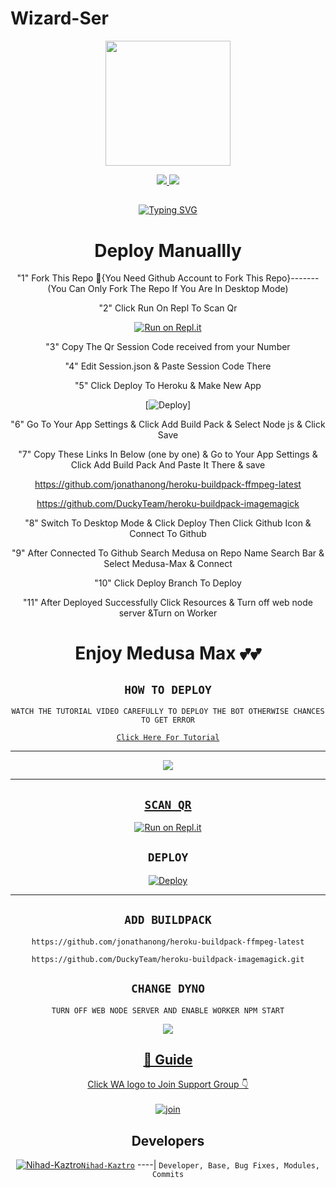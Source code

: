 # Wizard-Ser

<div align="center">
  <img border-radius: 15px src="https://i.imgur.com/1PWx69w.jpeg" width="200" height="200"/>

<p align="center">
  <a href="https://instagram.com/ajmal_ibn_shanavas"><img src="https://img.shields.io/badge/Instagram-E4405F?style=for-the-badge&logo=instagram&logoColor=white"/> 
  <a href="https://wa.me/918590967139"><img src="https://img.shields.io/badge/WhatsApp-25D366?style=for-the-badge&logo=whatsapp&logoColor=white" />
</p>

## <!-- Typing SVG -->
<p align="center">
    <a href="https://git.io/J0hKr">
        <img
        src="https://readme-typing-svg.herokuapp.com?size=30&width=800&lines=Wizard+Ser+Is+A+Modified+Version+Of;Eva+By+SudoAnirudh;We+Have+Cloned+The+Project+And+Added;Some+More+Things."
            alt="Typing SVG"
        />
    </a>
</p>

# Deploy Manuallly


"1" Fork This Repo 🔴{You Need Github Account to Fork This Repo}-------(You Can Only Fork The Repo If You Are In Desktop Mode)

"2" Click Run On Repl To Scan Qr

[![Run on Repl.it](https://repl.it/badge/github/quiec/whatsAlfa)](https://replit.com/@AjmalAchu123/Wizard-Ser-Qr-test)

"3" Copy The Qr Session Code received from your Number

"4" Edit Session.json & Paste Session Code There

"5" Click Deploy To Heroku & Make New App

[![Deploy](https://www.herokucdn.com/deploy/button.svg)]

"6" Go To Your App Settings & Click Add Build Pack & Select Node js & Click Save

"7" Copy These Links In Below (one by one) & Go to Your App Settings & Click Add Build Pack And Paste It There & save

https://github.com/jonathanong/heroku-buildpack-ffmpeg-latest

https://github.com/DuckyTeam/heroku-buildpack-imagemagick

"8" Switch To Desktop Mode & Click Deploy Then Click Github Icon & Connect To Github

"9" After Connected To Github Search Medusa on Repo Name Search Bar & Select Medusa-Max & Connect

"10" Click Deploy Branch To Deploy

"11" After Deployed Successfully Click Resources & Turn off web node server &Turn on Worker

# Enjoy Medusa Max 💕💕

## ```HOW TO DEPLOY```
`WATCH THE TUTORIAL VIDEO CAREFULLY TO DEPLOY THE BOT OTHERWISE CHANCES TO GET ERROR`

[`Click Here For Tutorial`](https://youtu.be/5shzvYdTasw)

----------

<p align="center">
  <a href="https://youtu.be/5shzvYdTasw"><img src="https://i.imgur.com/XkDscpl.jpeg" />
</p>

-------


## `SCAN QR`

[![Run on Repl.it](https://repl.it/badge/github/quiec/whatsAlfa)](https://replit.com/@AjmalAchu123/Wizard-Ser-Qr-test)

## `DEPLOY`

[![Deploy](https://www.herokucdn.com/deploy/button.svg)](https://heroku.com/deploy?template=https://github.com/Ajmal-Achu/Wizard-Ser)


----------


## `ADD BUILDPACK`

```
https://github.com/jonathanong/heroku-buildpack-ffmpeg-latest
```
```
https://github.com/DuckyTeam/heroku-buildpack-imagemagick.git
```

## `CHANGE DYNO`

`TURN OFF WEB NODE SERVER AND ENABLE WORKER NPM START`

<p align="center">
  <a href="https://github.com/Ajmal-Achu/Wizrad-Ser"><img src="https://i.imgur.com/aSw2GKZ.jpeg" />
</p>

## 📢 Guide
Click WA logo to Join Support Group 👇
    <br>
<br>
  [![join](https://github.com/Alien-alfa/PublicBot/blob/main/wlogo.svg.png)](https://chat.whatsapp.com/IpM871JDwkSLLjenjV1YD4)
  <div align="center">


## Developers
  <div align="center">
  
  [![Nihad-Kaztro](https://telegra.ph/file/b75e00136978ddd1aa558.jpg)](https://github.com/Nihad-Kaztro)[`Nihad-Kaztro`](https://github.com/Nihad-Kaztro)
----|
   `Developer, Base, Bug Fixes, Modules, Commits`



                                  
  </div
